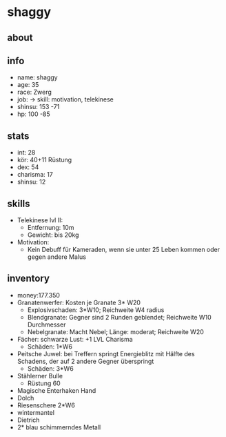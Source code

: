 # shaggy

## about

## info

* name: shaggy 
* age: 35
* race: Zwerg
* job: -> skill: motivation, telekinese
* shinsu: 153 -71
* hp: 100 -85

## stats

* int: 28
* kör: 40+11 Rüstung
* dex: 54
* charisma: 17
* shinsu: 12

## skills

* Telekinese lvl II:
  * Entfernung: 10m
  * Gewicht: bis 20kg
* Motivation:
  * Kein Debuff für Kameraden, wenn sie unter 25 Leben kommen oder gegen andere Malus

## inventory

* money:177.350
* Granatenwerfer: Kosten je Granate 3* W20
  * Explosivschaden: 3*W10; Reichweite W4 radius
  * Blendgranate: Gegner sind 2 Runden geblendet; Reichweite W10 Durchmesser 
  * Nebelgranate: Macht Nebel; Länge: moderat; Reichweite W20
* Fächer: schwarze Lust: +1 LVL Charisma 
  * Schäden: 1*W6
* Peitsche Juwel: bei Treffern springt Energieblitz mit Hälfte des Schadens, der auf 2 andere Gegner überspringt
  * Schäden: 3*W6
* Stählerner Bulle
  * Rüstung 60 
* Magische Enterhaken Hand 
* Dolch
* Riesenschere 2*W6
* wintermantel
* Dietrich
* 2* blau schimmerndes Metall   
